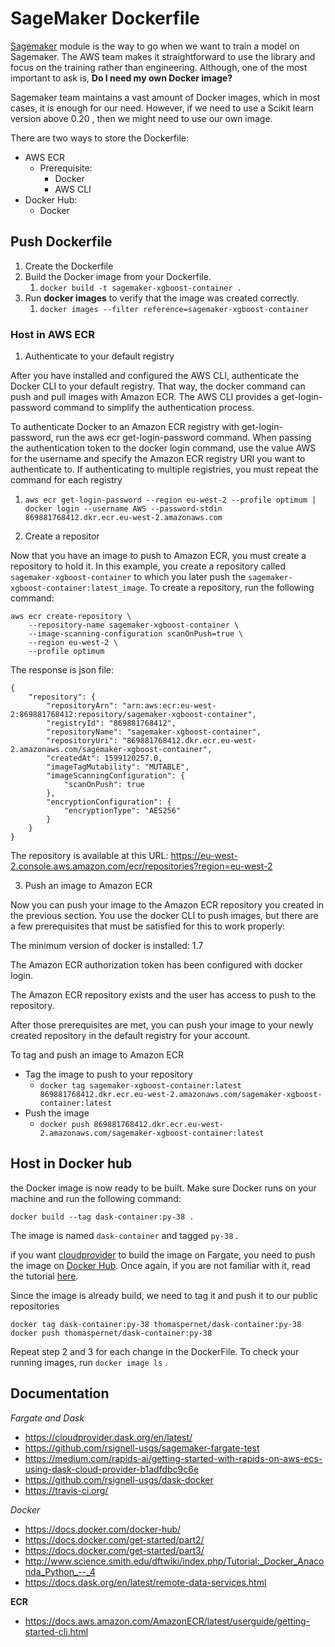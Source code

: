 # SageMaker Dockerfile



[Sagemaker](https://sagemaker.readthedocs.io/en/stable/) module  is the way to go when we want to train a model on Sagemaker. The AWS team makes it straightforward to use the library and focus on the training rather than engineering. Although, one of the most important to ask is, **Do I need my own Docker image?** 

Sagemaker team maintains a vast amount of Docker images, which in most cases, it is enough for our need. However, if we need to use a Scikit learn version above 0.20 , then we might need to use our own image. 



There are two ways to store the Dockerfile:

- AWS ECR
  - Prerequisite: 
    - Docker
    - AWS CLI
- Docker Hub:
  - Docker

## Push Dockerfile

1. Create the Dockerfile
2. Build the Docker image from your Dockerfile.
   1. `docker build -t sagemaker-xgboost-container .`
3. Run **docker images** to verify that the image was created correctly.
   1. `docker images --filter reference=sagemaker-xgboost-container` 

### Host in AWS ECR


1. Authenticate to your default registry

After you have installed and configured the AWS CLI, authenticate the Docker CLI to your default registry. That way, the docker command can push and pull images with Amazon ECR. The AWS CLI provides a get-login-password command to simplify the authentication process.

To authenticate Docker to an Amazon ECR registry with get-login-password, run the aws ecr get-login-password command. When passing the authentication token to the docker login command, use the value AWS for the username and specify the Amazon ECR registry URI you want to authenticate to. If authenticating to multiple registries, you must repeat the command for each registry

   1. `aws ecr get-login-password --region eu-west-2 --profile optimum | docker login --username AWS --password-stdin 869881768412.dkr.ecr.eu-west-2.amazonaws.com`

2. Create a repositor

Now that you have an image to push to Amazon ECR, you must create a repository to hold it. In this example, you create a repository called `sagemaker-xgboost-container` to which you later push the `sagemaker-xgboost-container:latest_image`. To create a repository, run the following command:

```
aws ecr create-repository \
    --repository-name sagemaker-xgboost-container \
    --image-scanning-configuration scanOnPush=true \
    --region eu-west-2 \
    --profile optimum
```

The response is json file:

```
{
    "repository": {
        "repositoryArn": "arn:aws:ecr:eu-west-2:869881768412:repository/sagemaker-xgboost-container",
        "registryId": "869881768412",
        "repositoryName": "sagemaker-xgboost-container",
        "repositoryUri": "869881768412.dkr.ecr.eu-west-2.amazonaws.com/sagemaker-xgboost-container",
        "createdAt": 1599120257.0,
        "imageTagMutability": "MUTABLE",
        "imageScanningConfiguration": {
            "scanOnPush": true
        },
        "encryptionConfiguration": {
            "encryptionType": "AES256"
        }
    }
}
```

The repository is available at this URL: https://eu-west-2.console.aws.amazon.com/ecr/repositories?region=eu-west-2

3. Push an image to Amazon ECR

Now you can push your image to the Amazon ECR repository you created in the previous section. You use the docker CLI to push images, but there are a few prerequisites that must be satisfied for this to work properly:

The minimum version of docker is installed: 1.7

The Amazon ECR authorization token has been configured with docker login.

The Amazon ECR repository exists and the user has access to push to the repository.

After those prerequisites are met, you can push your image to your newly created repository in the default registry for your account.

To tag and push an image to Amazon ECR

- Tag the image to push to your repository
    - `docker tag sagemaker-xgboost-container:latest 869881768412.dkr.ecr.eu-west-2.amazonaws.com/sagemaker-xgboost-container:latest` 	
- Push the image
    - `docker push 869881768412.dkr.ecr.eu-west-2.amazonaws.com/sagemaker-xgboost-container:latest`
## Host in Docker hub

the Docker image is now ready to be built. Make sure Docker runs on your machine and run the following command:

```shell
docker build --tag dask-container:py-38 .
```

The image is named `dask-container` and tagged `py-38` . 

if you want [cloudprovider](https://github.com/dask/dask-cloudprovider) to build the image on Fargate, you need to push the image on [Docker Hub](https://docs.docker.com/docker-hub/). Once again, if you are not familiar with it, read the tutorial [here](https://docs.docker.com/get-started/part3/). 

Since the image is already build, we need to tag it and push it to our public repositories

``` shell
docker tag dask-container:py-38 thomaspernet/dask-container:py-38
docker push thomaspernet/dask-container:py-38
```

Repeat step 2 and 3 for each change in the DockerFile. To check your running images, run `docker image ls` . 



## Documentation

*Fargate and Dask*

- https://cloudprovider.dask.org/en/latest/
- https://github.com/rsignell-usgs/sagemaker-fargate-test
- https://medium.com/rapids-ai/getting-started-with-rapids-on-aws-ecs-using-dask-cloud-provider-b1adfdbc9c6e
- https://github.com/rsignell-usgs/dask-docker
- https://travis-ci.org/

*Docker*

- https://docs.docker.com/docker-hub/
- https://docs.docker.com/get-started/part2/
- https://docs.docker.com/get-started/part3/
- http://www.science.smith.edu/dftwiki/index.php/Tutorial:_Docker_Anaconda_Python_--_4
- https://docs.dask.org/en/latest/remote-data-services.html

**ECR**

- https://docs.aws.amazon.com/AmazonECR/latest/userguide/getting-started-cli.html

